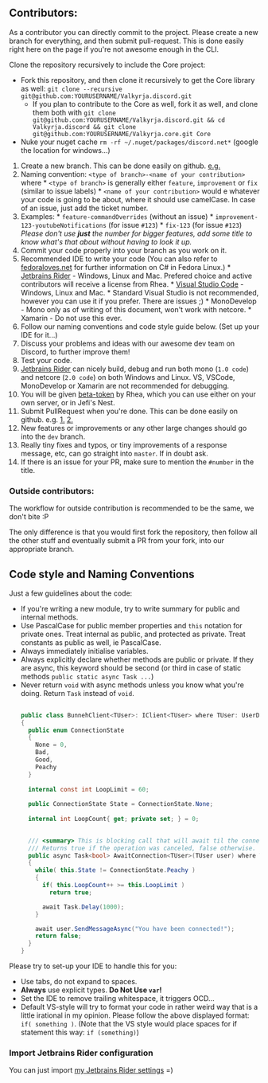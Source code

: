 ## Contributors:

As a contributor you can directly commit to the project. Please create a new branch for everything, and then submit pull-request. This is done easily right here on the page if you're not awesome enough in the CLI.

Clone the repository recursively to include the Core project:
* Fork this repository, and then clone it recursively to get the Core library as well: `git clone --recursive git@github.com:YOURUSERNAME/Valkyrja.discord.git`
  * If you plan to contribute to the Core as well, fork it as well, and clone them both with `git clone git@github.com:YOURUSERNAME/Valkyrja.discord.git && cd Valkyrja.discord && git clone git@github.com:YOURUSERNAME/Valkyrja.core.git Core`
* Nuke your nuget cache `rm -rf ~/.nuget/packages/discord.net*` (google the location for windows...)

1. Create a new branch. This can be done easily on github. [e.g.](https://i.imgur.com/EDtnZ56.png)
  1. Naming convention: `<type of branch>-<name of your contribution>` where
    * `<type of branch>` is generally either `feature`, `improvement` or `fix` (similar to issue labels)
    * `<name of your contribution>` would e whatever your code is going to be about, where it should use camelCase. In case of an issue, just add the ticket number.
  2. Examples:
    * `feature-commandOverrides` (without an issue)
    * `improvement-123-youtubeNotifications` (for issue `#123`)
    * `fix-123` (for issue `#123`) _Please don't use **just** the number for bigger features, add some title to know what's that about without having to look it up._
2. Commit your code properly into your branch as you work on it.
  1. Recommended IDE to write your code (You can also refer to [fedoraloves.net](http://fedoraloves.net) for further information on C# in Fedora Linux.)
    * [Jetbrains Rider](https://www.jetbrains.com/rider) - Windows, Linux and Mac. Prefered choice and active contributors will receive a license from Rhea.
    * [Visual Studio Code](https://code.visualstudio.com) - Windows, Linux and Mac.
    * Standard Visual Studio is not recommended, however you can use it if you prefer. There are issues ;)
    * MonoDevelop - Mono only as of writing of this document, won't work with netcore.
    * Xamarin - Do not use this ever.
  2. Follow our naming conventions and code style guide below. (Set up your IDE for it...)
  3. Discuss your problems and ideas with our awesome dev team on Discord, to further improve them!
3. Test your code.
  1. [Jetbrains Rider](https://www.jetbrains.com/rider) can nicely build, debug and run both mono (`1.0 code`) and netcore (`2.0 code`) on both Windows and Linux. VS, VSCode, MonoDevelop or Xamarin are not recommended for debugging.
  2. You will be given [beta-token](http://inviteb.valkyrja.app) by Rhea, which you can use either on your own server, or in Jefi's Nest.
4. Submit PullRequest when you're done. This can be done easily on github. e.g. [1.](https://i.imgur.com/vF1uSMm.png) [2.](https://i.imgur.com/mbNvr3c.png)
  1. New features or improvements or any other large changes should go into the `dev` branch.
  2. Really tiny fixes and typos, or tiny improvements of a response message, etc, can go straight into `master`. If in doubt ask.
  3. If there is an issue for your PR, make sure to mention the `#number` in the title.

### Outside contributors:

The workflow for outside contribution is recommended to be the same, we don't bite :P

The only difference is that you would first fork the repository, then follow all the other stuff and eventually submit a PR from your fork, into our appropriate branch.

## Code style and Naming Conventions

Just a few guidelines about the code:

* If you're writing a new module, try to write summary for public and internal methods.
* Use PascalCase for public member properties and `this` notation for private ones. Treat internal as public, and protected as private. Treat constants as public as well, ie PascalCase.
* Always immediately initialise variables.
* Always explicitly declare whether methods are public or private. If they are async, this keyword should be second (or third in case of static methods `public static async Task ...`)
* Never return `void` with async methods unless you know what you're doing. Return `Task` instead of `void`.
  ```cs
    
  public class BunnehClient<TUser>: IClient<TUser> where TUser: UserData, new()
  {
    public enum ConnectionState
    {
      None = 0,
      Bad,
      Good,
      Peachy
    }
    
    internal const int LoopLimit = 60;
    
    public ConnectionState State = ConnectionState.None;
    
    internal int LoopCount{ get; private set; } = 0;
  
		
    /// <summary> This is blocking call that will await til the connection is peachy.
    /// Returns true if the operation was canceled, false otherwise. </summary>
    public async Task<bool> AwaitConnection<TUser>(TUser user) where TUser: UserData, new()
    {
      while( this.State != ConnectionState.Peachy )
      {
        if( this.LoopCount++ >= this.LoopLimit )
          return true;

        await Task.Delay(1000);
      }
  
      await user.SendMessageAsync("You have been connected!");
      return false;
    }
  }

  ```

Please try to set-up your IDE to handle this for you:

* Use tabs, do not expand to spaces.
* **Always** use explicit types. **Do Not Use `var`!**
* Set the IDE to remove trailing whitespace, it triggers OCD...
* Default VS-style will try to format your code in rather weird way that is a little irational in my opinion. Please follow the above displayed format: `if( something )`. (Note that the VS style would place spaces for if statement this way: `if (something)`)

### Import Jetbrains Rider configuration

You can just import [my Jetbrains Rider settings](https://cloud.rhea-ayase.eu/s/VCl0MmI1qMbNCIP) =)

